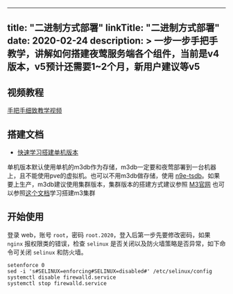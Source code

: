 
---
title: "二进制方式部署"
linkTitle: "二进制方式部署"
date: 2020-02-24
description: >
  一步一步手把手教学，讲解如何搭建夜莺服务端各个组件，当前是v4版本，v5预计还需要1~2个月，新用户建议等v5
---

## 视频教程

[手把手细致教学视频](https://mp.weixin.qq.com/mp/appmsgalbum?action=getalbum&__biz=MzU3ODAxNTIzMQ==&scene=1&album_id=1858590667128553475&count=3#wechat_redirect)

## 搭建文档

- [快速学习搭建单机版本](https://gocn.vip/topics/11958)

单机版本默认使用单机的m3db作为存储，m3db一定要和夜莺部署到一台机器上，且不能使用pve的虚拟机。也可以不用m3db做存储，使用 [n9e-tsdb](https://github.com/n9e/n9e-tsdb)。如果要上生产，m3db建议使用集群版本，集群版本的搭建方式建议参照 [M3官网](https://m3db.io/) 也可以参照[这个文档](https://n9e.didiyun.com/docs/install/m3db/)学习搭建m3集群

## 开始使用

登录 web，账号 `root`，密码 `root.2020`，登入后第一步先要修改密码，如果 `nginx` 报权限类的错误，检查 `selinux` 是否关闭以及防火墙策略是否异常，如下命令可关闭 `selinux` 和防火墙。

```shell script
setenforce 0
sed -i 's#SELINUX=enforcing#SELINUX=disabled#' /etc/selinux/config
systemctl disable firewalld.service
systemctl stop firewalld.service
```

